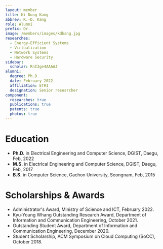 ```yaml
---
layout: member
title: Ki-Dong Kang
abbrev: K.-D. Kang
role: Alumni
prefix: Dr.
image: /members/images/kdkang.jpg
researches:
  - Energy-Efficient Systems
  - Virtualization
  - Network Systems
  - Hardware Security
sidebar:
  scholar: RnI3ge4AAAAJ
alumni:
  degree: Ph.D.
  date: February 2022
  affiliation: ETRI
  designation: Senior researcher
component:
  researches: true
  publications: true
  patents: true
  photos: true
---
```


# Education
* **Ph.D.** in Electrical Engineering and Computer Science, DGIST, Daegu, Feb, 2022
* **M.S.** in Electrical Engineering and Computer Science, DGIST, Daegu, Feb, 2017
* **B.S.** in Computer Science, Gachon University, Seongnam, Feb, 2015

<div class="bigspacer"></div>

# Scholarships & Awards
* Administrator's Award, Ministry of Science and ICT, February 2022.
* Kyu-Young Whang Outstanding Research Award, Department of Information and Communication Engineering, October 2021.
* Outstanding Student Award, Department of Information and Communication Engineering, December 2020.
* Student Scholarship, ACM Symposium on Cloud Computing (SoCC), October 2018.